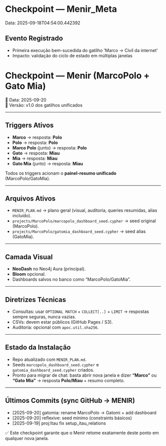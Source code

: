 # Checkpoint — Menir_Meta
Data: 2025-09-18T04:54:00.442392

## Evento Registrado
- Primeira execução bem-sucedida do gatilho 'Marco → Civil da internet'
- Impacto: validação do ciclo de estado em múltiplas janelas

# Checkpoint — Menir (MarcoPolo + Gato Mia)
📅 Data: 2025-09-20  
🔑 Versão: v1.0 dos gatilhos unificados

---

## Triggers Ativos
- **Marco** → resposta: **Polo**  
- **Polo** → resposta: **Polo**  
- **Marco Polo** (junto) → resposta: **Polo**  
- **Gato** → resposta: **Miau**  
- **Mia** → resposta: **Miau**  
- **Gato Mia** (junto) → resposta: **Miau**

Todos os triggers acionam o **painel-resumo unificado** (MarcoPolo/GatoMia).

---

## Arquivos Ativos
- `MENIR_PLAN.md` → plano geral (visual, auditoria, queries resumidas, alias incluído).  
- `projects/MarcoPolo/marcopolo_dashboard_seed.cypher` → seed original (MarcoPolo).  
- `projects/MarcoPolo/gatomia_dashboard_seed.cypher` → seed alias (GatoMia).  

---

## Camada Visual
- **NeoDash** no Neo4j Aura (principal).  
- **Bloom** opcional.  
- Dashboards salvos no banco como “MarcoPolo/GatoMia”.

---

## Diretrizes Técnicas
- Consultas: usar `OPTIONAL MATCH` + `COLLECT[..]` + `LIMIT` → respostas sempre seguras, nunca vazias.  
- CSVs: devem estar públicos (GitHub Pages / S3).  
- Auditoria: opcional com `apoc.util.sha256`.

---

## Estado da Instalação
- Repo atualizado com `MENIR_PLAN.md`.  
- Seeds `marcopolo_dashboard_seed.cypher` e `gatomia_dashboard_seed.cypher` criados.  
- Pronto para migrar de chat: basta abrir nova janela e dizer **“Marco”** ou **“Gato Mia”** → resposta **Polo/Miau** + resumo completo.

---

## Últimos Commits (sync GitHub → MENIR)
- [2025-09-20] gatomia: rename MarcoPolo → Gatomi + add dashboard
- [2025-09-20] reflexive: seed mínimo (constraints básicos)
- [2025-09-19] proj:Itau fix setup_itau_relations

✅ Este checkpoint garante que o Menir retome exatamente deste ponto em qualquer nova janela.
